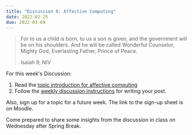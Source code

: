 ```yaml
---
title: "Discussion 8: Affective Computing"
date: 2022-02-25
due: 2022-03-09
---
```


> For to us a child is born,
>     to us a son is given,
>     and the government will be on his shoulders.
> And he will be called
>     Wonderful Counselor, Mighty God,
>     Everlasting Father, Prince of Peace.
>
> Isaiah 9, NIV

For this week's Discussion:

1. Read the [topic introduction for affective computing](/discussions/affective_computing/)
2. Follow the [weekly discussion instructions](/discussions/) for writing your post.

Also, sign up for a topic for a future week. The link to the sign-up sheet is on Moodle.

Come prepared to share some insights from the discussion in class on Wednesday after Spring Break.
